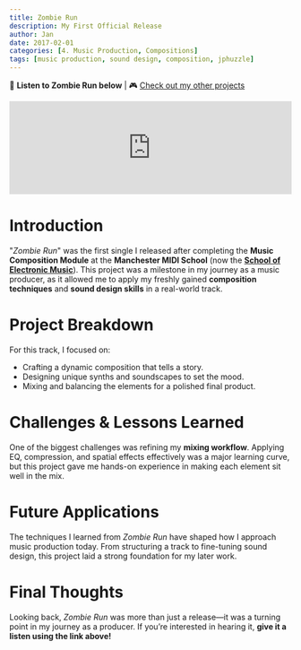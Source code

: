 ```yaml
---
title: Zombie Run
description: My First Official Release
author: Jan
date: 2017-02-01
categories: [4. Music Production, Compositions]
tags: [music production, sound design, composition, jphuzzle]
---
```

🎵 **Listen to Zombie Run below** | 🎮 [Check out my other projects](https://janhuss.github.io/categories/)

<iframe width="100%" height="166" scrolling="no" frameborder="no" allow="autoplay" src="https://w.soundcloud.com/player/?url=https%3A//api.soundcloud.com/tracks/325367432&color=%23ff5500&auto_play=false&hide_related=false&show_comments=true&show_user=true&show_reposts=false&show_teaser=true"></iframe>


# Introduction

"*Zombie Run*" was the first single I released after completing the **Music Composition Module** at the **Manchester MIDI School** (now the **[School of Electronic Music](https://schoolofelectronicmusic.com/)**). This project was a milestone in my journey as a music producer, as it allowed me to apply my freshly gained **composition techniques** and **sound design skills** in a real-world track.

# Project Breakdown

For this track, I focused on:

- Crafting a dynamic composition that tells a story.
- Designing unique synths and soundscapes to set the mood.
- Mixing and balancing the elements for a polished final product.

# Challenges & Lessons Learned

One of the biggest challenges was refining my **mixing workflow**. Applying EQ, compression, and spatial effects effectively was a major learning curve, but this project gave me hands-on experience in making each element sit well in the mix.

# Future Applications

The techniques I learned from *Zombie Run* have shaped how I approach music production today. From structuring a track to fine-tuning sound design, this project laid a strong foundation for my later work.

# Final Thoughts

Looking back, *Zombie Run* was more than just a release—it was a turning point in my journey as a producer. If you’re interested in hearing it, **give it a listen using the link above!**
